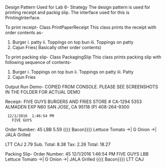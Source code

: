Design Pattern Used for Lab 6-
Strategy
The design pattern is used for printing receipt and packig slip. The interface used for this is PrintingInterface.

To print receipt-
Class PrintPaperReceipt
This class prints the receipt with order contents as-
1. Burger 
    i. patty
    ii. Toppings on top bun
    iii. Toppings on patty
2. Cajun Fries( Basically other order contents)

To print packing slip-
Class PackagingSlip
This class prints packing slip with following sequence of contents-
1. Burger
  i. Toppings on top bun
  ii. Toppings on patty
  iii. Patty
2. Cajun Fries

Output Run Demo-
COPIED FROM CONSOLE. PLEASE SEE SCREENSHOTS IN THE FOLDER FOR ACTUAL DEMO


Receipt-
	   FIVE GUYS
	BURGERS AND FRIES
	STORE # CA-1294
	5353 ALMADEN EXP N60
	SAN JOSE, CA 95118
	(P) 408-264-9300


     12/1/2016	1:46:54 PM
	   FIVE GUYS
Order Number: 	45
LBB		5.59
{{{{ Bacon}}}}
Lettuce
Tomato
->| G Onion
->| JALA Grilled

LTT CAJ		2.79
Sub. Total:	8.38
Tax:		2.26
Total:		18.27



Packing Slip-
Order Number: 45
     12/1/2016	1:46:54 PM
	   FIVE GUYS
LBB
Lettuce
Tomato
->| G Onion
->| JALA Grilled
{{{{ Bacon}}}}
LTT CAJ
